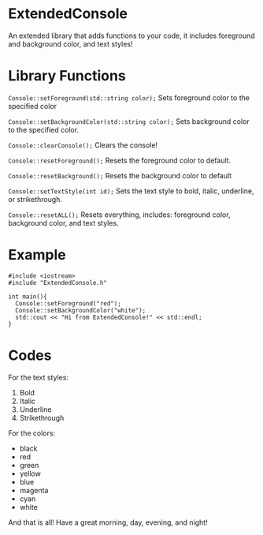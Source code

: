 # ExtendedConsole
An extended library that adds functions to your code, it includes foreground and background color, and text styles!

# Library Functions
`Console::setForeground(std::string color);`
Sets foreground color to the specified color

`Console::setBackgroundColor(std::string color);`
Sets background color to the specified color.

`Console::clearConsole();`
Clears the console!

`Console::resetForeground();`
Resets the foreground color to default.

`Console::resetBackground();`
Resets the background color to default

`Console::setTextStyle(int id);`
Sets the text style to bold, italic, underline, or strikethrough.

`Console::resetALL();`
Resets everything, includes: foreground color, background color, and text styles.

# Example



```
#include <iostream>
#include "ExtendedConsole.h"

int main(){
  Console::setForeground("red");
  Console::setBackgroundColor("white");
  std::cout << "Hi from ExtendedConsole!" << std::endl;
}
```


# Codes
For the text styles:
1. Bold
2. Italic
3. Underline
4. Strikethrough

For the colors:
- black
- red
- green
- yellow
- blue
- magenta
- cyan
- white


And that is all! Have a great morning, day, evening, and night!
